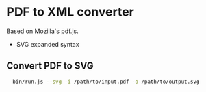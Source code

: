 PDF to XML converter 
===

Based on Mozilla's pdf.js.

+ SVG expanded syntax      
      
Convert PDF to SVG
------------------
```bash
  bin/run.js --svg -i /path/to/input.pdf -o /path/to/output.svg
```
